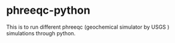 # phreeqc-python
This is to run different phreeqc (geochemical simulator by USGS ) simulations through python.
